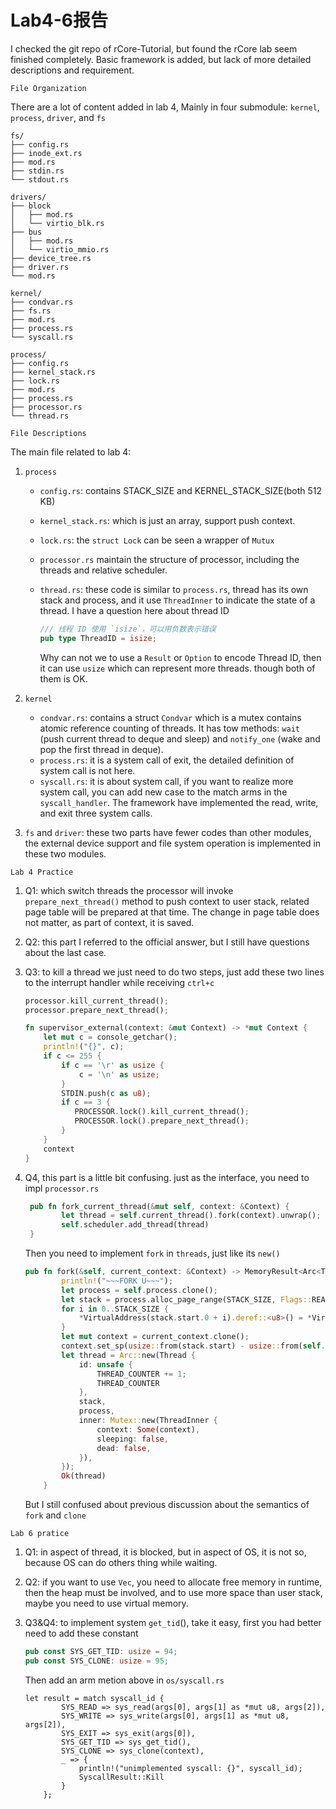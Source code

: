 # Lab4-6报告

I checked the git repo of rCore-Tutorial, but found the rCore lab seem finished completely. Basic framework is added, but lack of more detailed descriptions and requirement. 

`File Organization`

There are a lot of content added in lab 4, Mainly in four submodule: `kernel`, `process`, `driver`, and `fs`

```shell
fs/
├── config.rs
├── inode_ext.rs
├── mod.rs
├── stdin.rs
└── stdout.rs
```

```
drivers/
├── block
│   ├── mod.rs
│   └── virtio_blk.rs
├── bus
│   ├── mod.rs
│   └── virtio_mmio.rs
├── device_tree.rs
├── driver.rs
└── mod.rs
```

```
kernel/
├── condvar.rs
├── fs.rs
├── mod.rs
├── process.rs
└── syscall.rs
```

```
process/
├── config.rs
├── kernel_stack.rs
├── lock.rs
├── mod.rs
├── process.rs
├── processor.rs
└── thread.rs
```

`File Descriptions`

The main file related to lab 4:

1. `process`

	- `config.rs`: contains STACK_SIZE and KERNEL_STACK_SIZE(both 512 KB)
	
	- `kernel_stack.rs`: which is just an array, support push context.
	
	- `lock.rs`: the `struct Lock` can be seen a wrapper of `Mutux`
	
	- `processor.rs` maintain the structure of processor, including the threads and relative scheduler.
	
	- `thread.rs`: these code is similar to `process.rs`, thread has its own stack and process, and it use `ThreadInner` to indicate the state of  a thread. I have a question here about thread ID
	
	  ```rust
	  /// 线程 ID 使用 `isize`，可以用负数表示错误
	  pub type ThreadID = isize;
	  ```
	
	  Why can not we to use a `Result` or `Option` to encode Thread ID, then it can use `usize` which can represent more threads. though both of them is OK.   
	
2. `kernel`

   - `condvar.rs`: contains a struct `Condvar` which is a mutex contains atomic reference counting of threads. It has tow methods: `wait` (push current thread to deque and sleep) and `notify_one` (wake and pop the first thread in deque).
   - `process.rs`: it is a system call of exit, the detailed definition of system call is not here.
   - `syscall.rs`: it is about system call, if you want to realize more system call, you can add new case to the match arms in the `syscall_handler`. The framework have implemented the read, write, and exit three system calls. 

3. `fs` and `driver`: these two parts have fewer codes than other modules, the external device support and file system operation is implemented in these two modules.

`Lab 4 Practice`

1. Q1: which switch threads the processor will invoke `prepare_next_thread()` method to push context to user stack, related page table will be prepared at that time. The change in page table does not matter, as part of context, it is saved.

2. Q2: this part I referred to the official answer, but I still have questions about the last case.

3. Q3: to kill a thread we just need to do two steps, just add these two lines to the interrupt handler while receiving `ctrl+c`

   ```rust
   processor.kill_current_thread();
   processor.prepare_next_thread();
   ```

   ```rust
   fn supervisor_external(context: &mut Context) -> *mut Context {
       let mut c = console_getchar();
       println!("{}", c);
       if c <= 255 {
           if c == '\r' as usize {
               c = '\n' as usize;
           }
           STDIN.push(c as u8);
           if c == 3 {
              PROCESSOR.lock().kill_current_thread();
              PROCESSOR.lock().prepare_next_thread();
           }
       }
       context
   }
   ```

4. Q4, this part is a little bit confusing. just as the interface, you need to impl `processor.rs`

   ```rust
    pub fn fork_current_thread(&mut self, context: &Context) {
           let thread = self.current_thread().fork(context).unwrap();
           self.scheduler.add_thread(thread)
    }
   ```

   Then you need to implement `fork` in `threads`, just like its `new()`

   ```rust
   pub fn fork(&self, current_context: &Context) -> MemoryResult<Arc<Thread>> {
           println!("~~~FORK U~~~");
           let process = self.process.clone();
           let stack = process.alloc_page_range(STACK_SIZE, Flags::READABLE | Flags::WRITABLE)?;
           for i in 0..STACK_SIZE {
               *VirtualAddress(stack.start.0 + i).deref::<u8>() = *VirtualAddress(self.stack.start.0 + i).deref::<u8>()
           }
           let mut context = current_context.clone();
           context.set_sp(usize::from(stack.start) - usize::from(self.stack.start) + current_context.sp());
           let thread = Arc::new(Thread {
               id: unsafe {
                   THREAD_COUNTER += 1;
                   THREAD_COUNTER
               },
               stack,
               process,
               inner: Mutex::new(ThreadInner {
                   context: Some(context),
                   sleeping: false,
                   dead: false,
               }),
           });
           Ok(thread)
       }
   ```

   But I still confused about previous discussion about the semantics of `fork` and  `clone`

   

`Lab 6 pratice`

1. Q1: in aspect of thread, it is blocked, but in aspect of OS, it is not so, because OS can do others thing while waiting.

2. Q2: if you want to use `Vec`, you need to allocate free memory in runtime, then the heap must be involved, and to use more space than user stack, maybe you need to use virtual memory.  

3. Q3&Q4: to implement system `get_tid`(), take it easy, first you had better need to add these constant 

   ```rust
   pub const SYS_GET_TID: usize = 94;
   pub const SYS_CLONE: usize = 95;
   ```

   Then add an arm metion above in `os/syscall.rs`

   ```
   let result = match syscall_id {
           SYS_READ => sys_read(args[0], args[1] as *mut u8, args[2]),
           SYS_WRITE => sys_write(args[0], args[1] as *mut u8, args[2]),
           SYS_EXIT => sys_exit(args[0]),
           SYS_GET_TID => sys_get_tid(),
           SYS_CLONE => sys_clone(context),
           _ => {
               println!("unimplemented syscall: {}", syscall_id);
               SyscallResult::Kill
           }
       };
   ```

   

